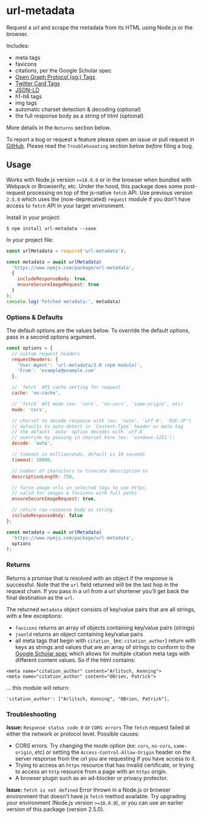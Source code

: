 # url-metadata

Request a url and scrape the metadata from its HTML using Node.js or the browser.

Includes:
- meta tags
- favicons
- citations, per the Google Scholar spec
- [Open Graph Protocol (og:) Tags](http://ogp.me/)
- [Twitter Card Tags](https://developer.twitter.com/en/docs/twitter-for-websites/cards/overview/markup)
- [JSON-LD](https://moz.com/blog/json-ld-for-beginners)
- h1-h6 tags
- img tags
- automatic charset detection & decoding (optional)
- the full response body as a string of html (optional)

More details in the `Returns` section below.

To report a bug or request a feature please open an issue or pull request in [GitHub](https://github.com/laurengarcia/url-metadata). Please read the `Troublehsooting` section below *before* filing a bug.


## Usage
Works with Node.js version `>=18.0.0` or in the browser when bundled with Webpack or Browserify, etc. Under the hood, this package does some post-request processing on top of the js-native `fetch` API. Use previous version `2.5.0` which uses the (now-deprecated) `request` module if you don't have access to `fetch` API in your target environment.

Install in your project:
```
$ npm install url-metadata --save
```

In your project file:
```javascript
const urlMetadata = require('url-metadata');

const metadata = await urlMetadata(
  'https://www.npmjs.com/package/url-metadata',
  {
    includeResponseBody: true,
    ensureSecureImageRequest: true
  }
);
console.log('fetched metadata:', metadata)
```

### Options & Defaults
The default options are the values below. To override the default options, pass in a second options argument.
```javascript
const options = {
  // custom request headers
  requestHeaders: {
    'User-Agent': 'url-metadata/3.0 (npm module)',
    'From': 'example@example.com'
  },

  // `fetch` API cache setting for request
  cache: 'no-cache',

  // `fetch` API mode (ex: 'cors', 'no-cors', 'same-origin', etc)
  mode: 'cors',

  // charset to decode response with (ex: 'auto', 'utf-8', 'EUC-JP')
  // defaults to auto-detect in `Content-Type` header or meta tag
  // the default `auto` option decodes with `utf-8`
  // override by passing in charset here (ex: 'windows-1251'):
  decode: 'auto',

  // timeout in milliseconds, default is 10 seconds
  timeout: 10000,

  // number of characters to truncate description to
  descriptionLength: 750,

  // force image urls in selected tags to use https,
  // valid for images & favicons with full paths
  ensureSecureImageRequest: true,

  // return raw response body as string
  includeResponseBody: false
};

const metadata = await urlMetadata(
  'https://www.npmjs.com/package/url-metadata',
  options
);
```

### Returns
Returns a promise that is resolved with an object if the response is successful. Note that the `url` field returned will be the last hop in the request chain. If you pass in a url from a url shortener you'll get back the final destination as the `url`.

The returned `metadata` object consists of key/value pairs that are all strings, with a few exceptions:
- `favicons` returns an array of objects containing key/value pairs (strings)
- `jsonld` returns an object containing key/value pairs
- all meta tags that begin with `citation_` (ex: `citation_author`) return with keys as strings and values that are an array of strings to conform to the [Google Scholar spec](https://www.google.com/intl/en/scholar/inclusion.html#indexing) which allows for multiple citation meta tags with different content values. So if the html contains:
```
<meta name="citation_author" content="Arlitsch, Kenning">
<meta name="citation_author" content="OBrien, Patrick">
```
... this module will return:
```
'citation_author': ["Arlitsch, Kenning", "OBrien, Patrick"],
```

### Troubleshooting

**Issue:** `Response status code 0` or `CORS errors`
The `fetch` request failed at either the network or protocol level. Possible causes:
- CORS errors. Try changing the mode option (ex: `cors`, `no-cors`, `same-origin`, etc) or setting the `Access-Control-Allow-Origin` header on the server response from the url you are requesting if you have access to it.
- Trying to access an `https` resource that has invalid certificate, or trying to access an `http` resource from a page with an `https` origin.
- A browser plugin such as an ad-blocker or privacy protector.

**Issue:** `fetch is not defined`
Error thrown in a Node.js or browser environment that doesn't have js `fetch` method available. Try upgrading your environment (Node.js version `>=18.0.0`), or you can use an earlier version of this package (version 2.5.0).
